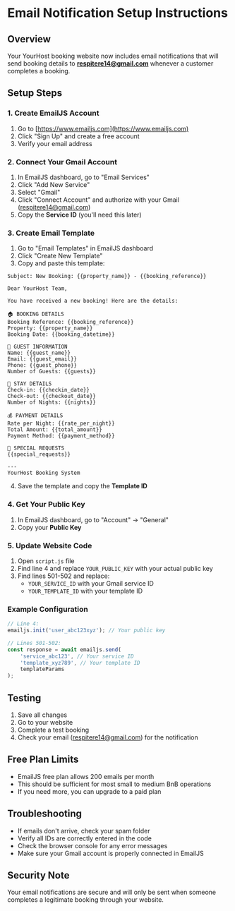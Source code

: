# Email Notification Setup Instructions

## Overview
Your YourHost booking website now includes email notifications that will send booking details to **respitere14@gmail.com** whenever a customer completes a booking.

## Setup Steps

### 1. Create EmailJS Account
1. Go to [https://www.emailjs.com](https://www.emailjs.com)
2. Click "Sign Up" and create a free account
3. Verify your email address

### 2. Connect Your Gmail Account
1. In EmailJS dashboard, go to "Email Services"
2. Click "Add New Service"
3. Select "Gmail"
4. Click "Connect Account" and authorize with your Gmail (respitere14@gmail.com)
5. Copy the **Service ID** (you'll need this later)

### 3. Create Email Template
1. Go to "Email Templates" in EmailJS dashboard
2. Click "Create New Template"
3. Copy and paste this template:

```
Subject: New Booking: {{property_name}} - {{booking_reference}}

Dear YourHost Team,

You have received a new booking! Here are the details:

🏠 BOOKING DETAILS
Booking Reference: {{booking_reference}}
Property: {{property_name}}
Booking Date: {{booking_datetime}}

👤 GUEST INFORMATION
Name: {{guest_name}}
Email: {{guest_email}}
Phone: {{guest_phone}}
Number of Guests: {{guests}}

📅 STAY DETAILS
Check-in: {{checkin_date}}
Check-out: {{checkout_date}}
Number of Nights: {{nights}}

💰 PAYMENT DETAILS
Rate per Night: {{rate_per_night}}
Total Amount: {{total_amount}}
Payment Method: {{payment_method}}

📝 SPECIAL REQUESTS
{{special_requests}}

---
YourHost Booking System
```

4. Save the template and copy the **Template ID**

### 4. Get Your Public Key
1. In EmailJS dashboard, go to "Account" → "General"
2. Copy your **Public Key**

### 5. Update Website Code
1. Open `script.js` file
2. Find line 4 and replace `YOUR_PUBLIC_KEY` with your actual public key
3. Find lines 501-502 and replace:
   - `YOUR_SERVICE_ID` with your Gmail service ID
   - `YOUR_TEMPLATE_ID` with your template ID

### Example Configuration
```javascript
// Line 4:
emailjs.init('user_abc123xyz'); // Your public key

// Lines 501-502:
const response = await emailjs.send(
    'service_abc123', // Your service ID
    'template_xyz789', // Your template ID
    templateParams
);
```

## Testing
1. Save all changes
2. Go to your website
3. Complete a test booking
4. Check your email (respitere14@gmail.com) for the notification

## Free Plan Limits
- EmailJS free plan allows 200 emails per month
- This should be sufficient for most small to medium BnB operations
- If you need more, you can upgrade to a paid plan

## Troubleshooting
- If emails don't arrive, check your spam folder
- Verify all IDs are correctly entered in the code
- Check the browser console for any error messages
- Make sure your Gmail account is properly connected in EmailJS

## Security Note
Your email notifications are secure and will only be sent when someone completes a legitimate booking through your website.